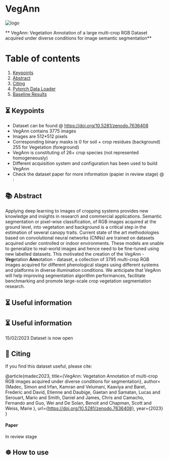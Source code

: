 

# VegAnn

![logo]()

** VegAnn: Vegetation Annotation of a large multi-crop RGB Dataset acquired under diverse conditions for image semantic segmentation**


# Table of contents
1. [Keypoints](#Keypoints)
1. [Abstract](#📚-Abstract)
3. [Citing](#Citing)
3. [Pytorch Data Loader](#loader)
3. [Baseline Results](#base)



## ⏳ Keypoints <a name="Keypoints"></a>

- Dataset can be found @ https://doi.org/10.5281/zenodo.7636408 
- VegAnn contains 3775 images 
- Images are 512*512 pixels 
- Corresponding binary masks is 0 for soil + crop residues (background) 255 for Vegetation (foreground)
- VegAnn is constituting of 26+ crop species (not represented homogeneously)
- Different acquisition system and configuration has been used to build VegAnn
- Check the dataset paper for more information (papier in review stage) @ :

## 📚 Abstract <a name="Abstract"></a>

  Applying deep learning to images of cropping systems provides new knowledge and insights in research and commercial applications. Semantic segmentation or pixel-wise classification, of RGB images acquired at the ground level, into vegetation and background is a critical step in the estimation of several canopy traits. Current state of the art methodologies based on convolutional neural networks (CNNs) are trained on datasets acquired under controlled or indoor environments. These models are unable to generalize to real-world images and hence need to be fine-tuned using new labelled datasets. This motivated the creation of the VegAnn - **Veg**etation **Ann**otation - dataset, a collection of 3795 multi-crop RGB images acquired for different phenological stages using different systems and platforms in diverse illumination conditions. We anticipate that VegAnn will help improving segmentation algorithm performances, facilitate benchmarking and promote large-scale crop vegetation segmentation research.



## ⏳ Useful information <a name="Useful information"></a>

## ⏳ Useful information <a name="Useful information"></a>
15/02/2023 Dataset is now open

## 📝 Citing

If you find this dataset useful, please cite:

@article{madec2023,
  title={VegAnn: Vegetation Annotation of multi-crop RGB images acquired under diverse conditions for segmentation},
  author={Madec, Simon  and Irfan, Kamran and Velumani, Kaaviya and Baret, Frederic and David, Etienne  and Daubige, Gaetan  and Samatan, Lucas   and Serouart, Mario and Smith, Daniel  and James, Chris  and Camacho, Fernando  and Guo, Wei and De Solan, Benoit  and Chapman, Scott and Weiss, Marie },
  url={https://doi.org/10.5281/zenodo.7636408},
  year={2023}
}
#### Paper <a name="Paper"></a>
In review stage


## ☸️ How to use

